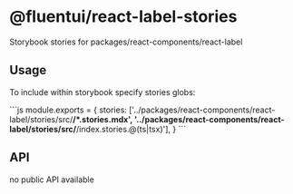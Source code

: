 # @fluentui/react-label-stories

Storybook stories for packages/react-components/react-label

## Usage

To include within storybook specify stories globs:

\`\`\`js
module.exports = {
stories: ['../packages/react-components/react-label/stories/src/**/*.stories.mdx', '../packages/react-components/react-label/stories/src/**/index.stories.@(ts|tsx)'],
}
\`\`\`

## API

no public API available
